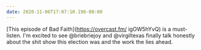 ```yaml
---
date: 2020-11-06T17:07:10.198-00:00
---
```

[This episode of Bad Faith](https://overcast.fm/ igOW5hYvQ) is a must-listen. I'm excited to see @briebriejoy and @virgiltexas finally talk honestly about the shit show this election was and the work the lies ahead.
